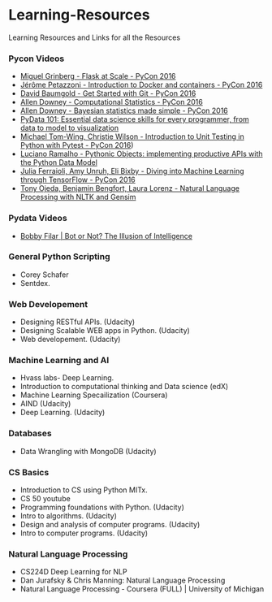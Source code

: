 # Learning-Resources
Learning Resources and Links for all the Resources

### Pycon Videos
* [Miguel Grinberg - Flask at Scale - PyCon 2016](https://www.youtube.com/watch?v=tdIIJuPh3SI&list=PLLj6w0Thbv00Ij2yYC5PJOUaD_xuQcm7O&index=4)
* [Jérôme Petazzoni - Introduction to Docker and containers - PyCon 2016](https://www.youtube.com/watch?v=ZVaRK10HBjo&list=PLLj6w0Thbv00Ij2yYC5PJOUaD_xuQcm7O&index=8)
* [David Baumgold - Get Started with Git - PyCon 2016](https://www.youtube.com/watch?v=Qthor07loHM&list=PLLj6w0Thbv00Ij2yYC5PJOUaD_xuQcm7O&index=9)
* [Allen Downey - Computational Statistics - PyCon 2016](https://www.youtube.com/watch?v=VR52vSbHBAk&list=PLLj6w0Thbv00Ij2yYC5PJOUaD_xuQcm7O&index=14)
* [Allen Downey - Bayesian statistics made simple - PyCon 2016](https://www.youtube.com/watch?v=6GV5bTCLC8g&list=PLLj6w0Thbv00Ij2yYC5PJOUaD_xuQcm7O&index=15)
* [PyData 101: Essential data science skills for every programmer, from data to model to visualization](https://www.youtube.com/watch?v=rudYHNAGbdk&list=PLLj6w0Thbv00Ij2yYC5PJOUaD_xuQcm7O&index=24)
* [Michael Tom-Wing, Christie Wilson - Introduction to Unit Testing in Python with Pytest - PyCon 2016](https://www.youtube.com/watch?v=UPanUFVFfzY&index=27&list=PLLj6w0Thbv00Ij2yYC5PJOUaD_xuQcm7O))
* [Luciano Ramalho - Pythonic Objects: implementing productive APIs with the Python Data Model](https://www.youtube.com/watch?v=k55d3ZUF3ZQ&t=38s)
* [Julia Ferraioli, Amy Unruh, Eli Bixby - Diving into Machine Learning through TensorFlow - PyCon 2016](https://www.youtube.com/watch?v=GZBIPwdGtkk&list=PLLj6w0Thbv00Ij2yYC5PJOUaD_xuQcm7O&index=31)
* [Tony Ojeda, Benjamin Bengfort, Laura Lorenz - Natural Language Processing with NLTK and Gensim](https://www.youtube.com/watch?v=itKNpCPHq3I&index=33&list=PLLj6w0Thbv00Ij2yYC5PJOUaD_xuQcm7O)

### Pydata Videos
* [Bobby Filar | Bot or Not? The Illusion of Intelligence](https://www.youtube.com/watch?v=NqLmBvFKgbw&index=4&list=PLGVZCDnMOq0qLoYpkeySVtfdbQg1A_GiB)


### General Python  Scripting
* Corey Schafer
* Sentdex.


###  Web Developement
* Designing RESTful APIs. (Udacity)
* Designing Scalable WEB apps in Python. (Udacity)
* Web developement. (Udacity)


###  Machine Learning and AI
* Hvass labs- Deep Learning.
* Introduction to computational thinking and Data science (edX)
* Machine Learning Specailization (Coursera)
* AIND (Udacity)
* Deep Learning. (Udacity)


### Databases
* Data Wrangling with  MongoDB (Udacity)

### CS Basics
* Introduction to CS using Python MITx.
* CS 50 youtube
* Programming foundations with Python. (Udacity)
* Intro to algorithms. (Udacity) 
* Design and analysis of computer programs. (Udacity)
* Intro to computer programs. (Udacity)

### Natural Language Processing
* CS224D Deep Learning for NLP
* Dan Jurafsky & Chris Manning: Natural Language Processing
* Natural Language Processing - Coursera (FULL) | University of Michigan
